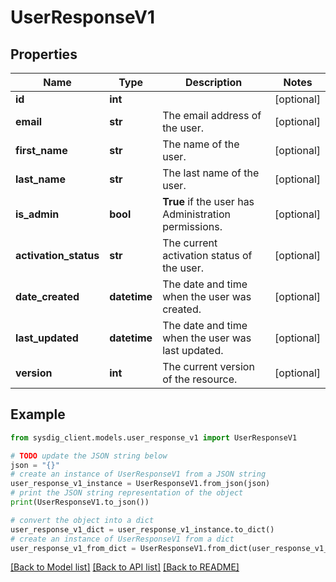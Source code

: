 # UserResponseV1


## Properties

Name | Type | Description | Notes
------------ | ------------- | ------------- | -------------
**id** | **int** |   | [optional] 
**email** | **str** | The email address of the user.  | [optional] 
**first_name** | **str** | The name of the user.  | [optional] 
**last_name** | **str** | The last name of the user.  | [optional] 
**is_admin** | **bool** | **True** if the user has Administration permissions.  | [optional] 
**activation_status** | **str** | The current activation status of the user.  | [optional] 
**date_created** | **datetime** | The date and time when the user was created.  | [optional] 
**last_updated** | **datetime** | The date and time when the user was last updated.  | [optional] 
**version** | **int** | The current version of the resource.  | [optional] 

## Example

```python
from sysdig_client.models.user_response_v1 import UserResponseV1

# TODO update the JSON string below
json = "{}"
# create an instance of UserResponseV1 from a JSON string
user_response_v1_instance = UserResponseV1.from_json(json)
# print the JSON string representation of the object
print(UserResponseV1.to_json())

# convert the object into a dict
user_response_v1_dict = user_response_v1_instance.to_dict()
# create an instance of UserResponseV1 from a dict
user_response_v1_from_dict = UserResponseV1.from_dict(user_response_v1_dict)
```
[[Back to Model list]](../README.md#documentation-for-models) [[Back to API list]](../README.md#documentation-for-api-endpoints) [[Back to README]](../README.md)


